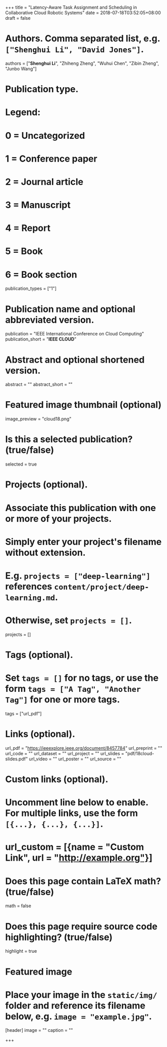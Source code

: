 +++
title = "Latency-Aware Task Assignment and Scheduling in Collaborative Cloud Robotic Systems"
date = 2018-07-18T03:52:05+08:00
draft = false

# Authors. Comma separated list, e.g. `["Shenghui Li", "David Jones"]`.
authors = ["**Shenghui Li**", "Zhiheng Zheng", "Wuhui Chen", "Zibin Zheng", "Junbo Wang"]

# Publication type.
# Legend:
# 0 = Uncategorized
# 1 = Conference paper
# 2 = Journal article
# 3 = Manuscript
# 4 = Report
# 5 = Book
# 6 = Book section
publication_types = ["1"]

# Publication name and optional abbreviated version.
publication = "IEEE International Conference on Cloud Computing"
publication_short = "**IEEE CLOUD**"

# Abstract and optional shortened version.
abstract = ""
abstract_short = ""

# Featured image thumbnail (optional)
image_preview = "cloud18.png"

# Is this a selected publication? (true/false)
selected = true

# Projects (optional).
#   Associate this publication with one or more of your projects.
#   Simply enter your project's filename without extension.
#   E.g. `projects = ["deep-learning"]` references `content/project/deep-learning.md`.
#   Otherwise, set `projects = []`.
projects = []

# Tags (optional).
#   Set `tags = []` for no tags, or use the form `tags = ["A Tag", "Another Tag"]` for one or more tags.
tags = ["url_pdf"]

# Links (optional).
url_pdf = "https://ieeexplore.ieee.org/document/8457784"
url_preprint = ""
url_code = ""
url_dataset = ""
url_project = ""
url_slides = "pdf/18cloud-slides.pdf"
url_video = ""
url_poster = ""
url_source = ""

# Custom links (optional).
#   Uncomment line below to enable. For multiple links, use the form `[{...}, {...}, {...}]`.
# url_custom = [{name = "Custom Link", url = "http://example.org"}]

# Does this page contain LaTeX math? (true/false)
math = false

# Does this page require source code highlighting? (true/false)
highlight = true

# Featured image
# Place your image in the `static/img/` folder and reference its filename below, e.g. `image = "example.jpg"`.
[header]
image = ""
caption = ""

+++
